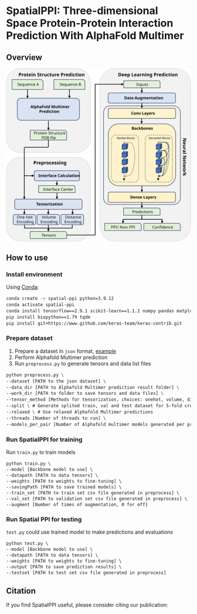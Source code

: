 # SpatialPPI: Three-dimensional Space Protein-Protein Interaction Prediction With AlphaFold Multimer

## Overview

![flowchart-1695271438396-1](assets/flowchart-1695271438396-1.svg)

## How to use

### Install environment

Using [Conda](https://www.anaconda.com/):

```bash
conda create -n spatial-ppi python=3.9.12
conda activate spatial-ppi
conda install tensorflow==2.9.1 scikit-learn==1.1.1 numpy pandas matplotlib
pip install biopython==1.79 tqdm
pip install git+https://www.github.com/keras-team/keras-contrib.git
```

### Prepare dataset

1. Prepare a dataset in `json` format, [example](https://github.com/ohuelab/SpatialPPI/blob/main/data/example_dataset.json)
2. Perform Alphafold Multimer prediction
3. Run `preprocess.py` to generate tensors and data list files

```bash
python preprocess.py \
--dataset [PATH to the json dataset] \
--data_dir [PATH to Alphafold Multimer prediction result folder] \
--work_dir [PATH to folder to save tensors and data files] \
--tensor_method [Methods for tensorization, choices: onehot, volume, distance, all] \
--split \ # Generate splited train, val and test dataset for 5-fold cross validation
--relaxed \ # Use relaxed Alphafold Multimer predictions
--threads [Number of threads to run] \
--models_per_pair [Number of Alphafold multimer models generated per protein pair]
```



### Run SpatialPPI for training

Run `train.py` to train models

```shell
python train.py \
--model [Backbone model to use] \
--datapath [PATH to data tensors] \
--weights [PATH to weights to fine-tuning] \
--savingPath [PATH to save trained models] \
--train_set [PATH to train set csv file generated in preprocess] \
--val_set [PATH to validation set csv file generated in preprocess] \
--augment [Number of times of augmentation, 0 for off]
```



### Run Spatial PPI for testing

`test.py` could use trained model to make predictions and evaluations

```shell
python test.py \
--model [Backbone model to use] \
--datapath [PATH to data tensors] \
--weights [PATH to weights to fine-tuning] \
--output [PATH to save prediction results] \
--testset [PATH to test set csv file generated in preprocess]
```





## Citation

If you find SpatialPPI useful, please consider citing our publication:

